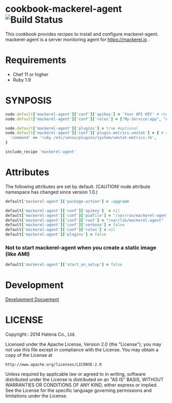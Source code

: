 cookbook-mackerel-agent ![Build Status](https://circleci.com/gh/mackerelio/cookbook-mackerel-agent.svg?style=shield&circle-token=d1d6814ee3a6add935eca5549de378d58f75a59f)
=======================

This cookbook provides recipes to install and configure mackerel-agent.
mackerel-agent is a server monitoring agent for https://mackerel.io .

Requirements
============

- Chef 11 or higher
- Ruby 1.9

SYNPOSIS
========

```ruby
node.default['mackerel-agent']['conf']['apikey'] = 'Your API KEY' # required
node.default['mackerel-agent']['conf']['roles'] = ["My-Service:app", "Another-Service:db"] # optional

node.default['mackerel-agent']['plugins'] = true #optional
node.default['mackerel-agent']['conf']['plugin.metrics.vmstat'] = { # optional
  'command' => 'ruby /etc/sensu/plugins/system/vmstat-metrics.rb',
}

include_recipe 'mackerel-agent'
```

Attributes
==========

The following attributes are set by default.
(CAUTION! node attribute namespace has changed since version 1.0.)

```ruby
default['mackerel-agent']['package-action'] = :upgrade

default['mackerel-agent']['conf']['apikey']  = nil
default['mackerel-agent']['conf']['pidfile'] = "/var/run/mackerel-agent.pid"
default['mackerel-agent']['conf']['root'] = "/var/lib/mackerel-agent"
default['mackerel-agent']['conf']['verbose'] = false
default['mackerel-agent']['conf']['roles'] = nil
default['mackerel-agent']['plugins'] = false
```

### Not to start mackerel-agent when you create a static image (like AMI)

```ruby
default['mackerel-agent']['start_on_setup'] = false
```

Development
===========

[Development Docuement](DEVELOPMENT.md)

LICENSE
=======

Copyright:: 2014 Hatena Co., Ltd.

Licensed under the Apache License, Version 2.0 (the "License");
you may not use this file except in compliance with the License.
You may obtain a copy of the License at

    http://www.apache.org/licenses/LICENSE-2.0

Unless required by applicable law or agreed to in writing, software
distributed under the License is distributed on an "AS IS" BASIS,
WITHOUT WARRANTIES OR CONDITIONS OF ANY KIND, either express or implied.
See the License for the specific language governing permissions and
limitations under the License.

